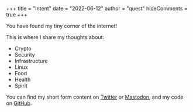 +++
title = "Intent"
date = "2022-06-12"
author = "quest"
hideComments = true
+++

You have found my tiny corner of the internet!

This is where I share my thoughts about:

- Crypto
- Security
- Infrastructure
- Linux
- Food
- Health
- Spirit

You can find my short form content on [Twitter](https://twitter.com/zquestz) or [Mastodon](https://mastodon.social/web/@zquestz), and my code on [GitHub](https://github.com/zquestz).